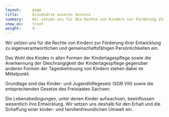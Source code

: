 ```yaml
---
layout:     page
title:      Grundsätze unseres Vereins
summary:    Wir setzen uns für die Rechte von Kindern zur Förderung ihrer Entwicklung zu eigenverantwortlichen und gemeinschaftsfähigen Persönlichkeiten ein.
show_on:    front
weight:     4
---
```


Wir setzen uns für die Rechte von Kindern zur Förderung ihrer Entwicklung zu eigenverantwortlichen und gemeinschaftsfähigen Persönlichkeiten ein.

Das Wohl des Kindes in allen Formen der Kindertagespflege sowie die Anerkennung der Gleichrangigkeit der Kindertagespflege gegenüber anderen Formen der Tagesbetreuung von Kindern stehen dabei im Mittelpunkt.

Grundlage sind das Kinder- und Jugendhilfegesetz (SGB VIII) sowie die entsprechenden Gesetze des Freistaates Sachsen.

Die Lebensbedingungen, unter denen Kinder aufwachsen, beeinflussen wesentlich ihre Entwicklung. Wir setzen uns deshalb für den Erhalt und die Schaffung einer kinder- und familienfreundlichen Umwelt ein.
